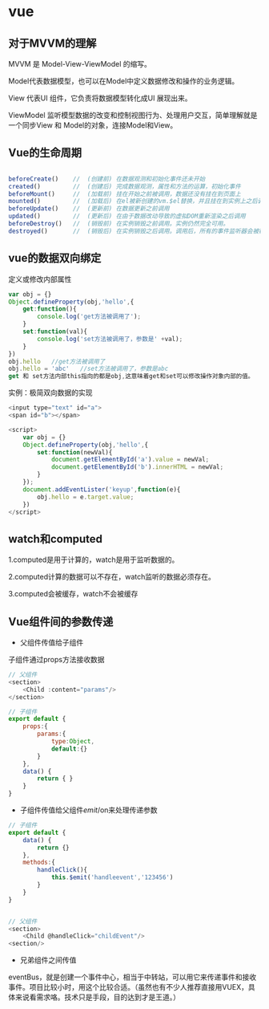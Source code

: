 # vue

## 对于MVVM的理解

MVVM 是 Model-View-ViewModel 的缩写。

Model代表数据模型，也可以在Model中定义数据修改和操作的业务逻辑。

View 代表UI 组件，它负责将数据模型转化成UI 展现出来。

ViewModel 监听模型数据的改变和控制视图行为、处理用户交互，简单理解就是一个同步View 和 Model的对象，连接Model和View。

## Vue的生命周期
```js

beforeCreate()    //  (创建前) 在数据观测和初始化事件还未开始
created()         //  (创建后) 完成数据观测，属性和方法的运算，初始化事件
beforeMount()     //  (加载前) 挂在开始之前被调用，数据还没有挂在到页面上
mounted()         //  (加载后) 在el被新创建的vm.$el替换，并且挂在到实例上之后调用
beforeUpdate()    //  (更新前) 在数据更新之前调用
updated()         //  (更新后) 在由于数据改动导致的虚拟DOM重新渲染之后调用
beforeDestroy()   //  (销毁前) 在实例销毁之前调用。实例仍然完全可用。
destroyed()       //  (销毁后) 在实例销毁之后调用。调用后，所有的事件监听器会被移除。
```


## vue的数据双向绑定

定义或修改内部属性
```js
var obj = {}
Object.defineProperty(obj,'hello',{
    get:function(){
        console.log('get方法被调用了');
    }
    set:function(val){
        console.log('set方法被调用了，参数是' +val);
    }
})
obj.hello   //get方法被调用了
obj.hello = 'abc'   //set方法被调用了，参数是abc
get 和 set方法内部this指向的都是obj,这意味着get和set可以修改操作对象内部的值。
```
实例：极简双向数据的实现
```js
<input type="text" id="a">
<span id="b"></span>

<script>
    var obj = {}
    Object.defineProperty(obj,'hello',{
        set:function(newVal){
            document.getElementById('a').value = newVal;
            document.getElementById('b').innerHTML = newVal;
        }
    });
    document.addEventLister('keyup',function(e){
        obj.hello = e.target.value;
    })
</script>
```

## watch和computed

1.computed是用于计算的，watch是用于监听数据的。

2.computed计算的数据可以不存在，watch监听的数据必须存在。

3.computed会被缓存，watch不会被缓存

## Vue组件间的参数传递

- 父组件传值给子组件

子组件通过props方法接收数据
```js
// 父组件
<section>
    <Child :content="params"/>
</section>

// 子组件
export default {
    props:{
        params:{
            type:Object,
            default:{}
        }
    },
    data() {
        return { }
    }
}
```

- 子组件传值给父组件$emit/$on来处理传递参数

```js
// 子组件
export default {
    data() {
        return {}
    },
    methods:{
        handleClick(){
            this.$emit('handleevent','123456')
        }
    }
}


// 父组件
<section>
    <Child @handleClick="childEvent"/>
<section/>
```

- 兄弟组件之间传值

eventBus，就是创建一个事件中心，相当于中转站，可以用它来传递事件和接收事件。项目比较小时，用这个比较合适。（虽然也有不少人推荐直接用VUEX，具体来说看需求咯。技术只是手段，目的达到才是王道。）